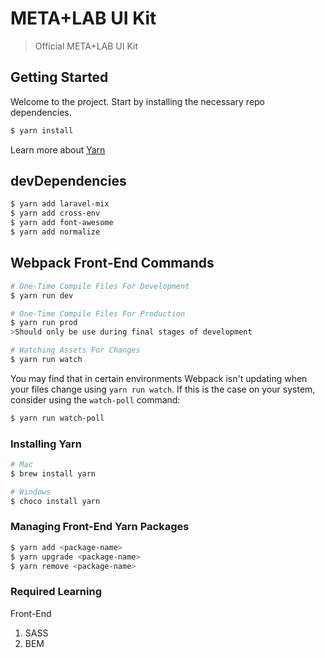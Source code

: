 # META+LAB UI Kit
> Official META+LAB UI Kit

## Getting Started
Welcome to the project. Start by installing the necessary repo dependencies. 
```bash
$ yarn install
````
Learn more about [Yarn](https://yarnpkg.com/en/docs/getting-started)

## devDependencies
```bash
$ yarn add laravel-mix
$ yarn add cross-env
$ yarn add font-awesome
$ yarn add normalize
````

## Webpack Front-End Commands
```bash
# One-Time Compile Files For Development
$ yarn run dev

# One-Time Compile Files For Production
$ yarn run prod
>Should only be use during final stages of development

# Watching Assets For Changes
$ yarn run watch
```
You may find that in certain environments Webpack isn't updating when your files change using `yarn run watch`. If this is the case on your system, consider using the `watch-poll` command:
```bash
$ yarn run watch-poll
````
### Installing Yarn
```bash
# Mac
$ brew install yarn

# Windows
$ choco install yarn
```
### Managing Front-End Yarn Packages
```bash
$ yarn add <package-name>
$ yarn upgrade <package-name>
$ yarn remove <package-name>
```

### Required Learning
Front-End
1. SASS
2. BEM
